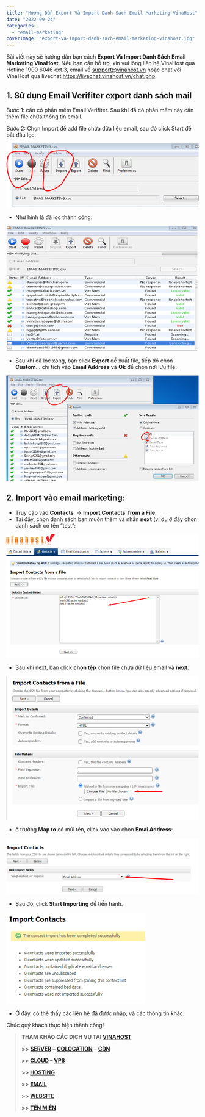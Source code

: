 ```yaml
---
title: "Hướng Dẫn Export Và Import Danh Sách Email Marketing VinaHost"
date: "2022-09-24"
categories: 
  - "email-marketing"
coverImage: "export-va-import-danh-sach-email-marketing-vinahost.jpg"
---
```


Bài viết này sẽ hướng dẫn bạn cách **Export Và Import Danh Sách Email Marketing VinaHost**. Nếu bạn cần hỗ trợ, xin vui lòng liên hệ VinaHost qua Hotline 1900 6046 ext.3, email về support@vinahost.vn hoặc chat với VinaHost qua livechat https://livechat.vinahost.vn/chat.php.

## **1\. Sử dụng Email Verifiter** **export danh sách mail**

Bước 1: cần có phần mềm Email Verifiter. Sau khi đã có phần mềm này cần thêm file chứa thông tin email.

Bước 2: Chọn Import để add file chứa dữa liệu email, sau đó click Start để bắt đầu lọc.

![Email Marketing](images/export-va-import-danh-sach-email-marketing-vinahost-1.png)

- Như hình là đã lọc thành công:

![](images/export-va-import-danh-sach-email-marketing-vinahost-2.png)

- Sau khi đã lọc xong, bạn click **Export** để xuất file, tiếp đó chọn **Custom**... chỉ tích vào **Email Address** và **Ok** để chọn nơi lưu file:

![](images/export-va-import-danh-sach-email-marketing-vinahost-3.png)

## **2\. I****mport vào email marketing****:**

- Truy cập vào **Contacts**  -> **Import Contacts  from a File**.
- Tại đây, chọn danh sách bạn muốn thêm và nhấn **next** (ví dụ ở đây chọn danh sách có tên “test”:

![](images/export-va-import-danh-sach-email-marketing-vinahost-4.png)

- Sau khi next, bạn click **chọn tệp** chọn file chứa dữ liệu email và **next**:

![](images/export-va-import-danh-sach-email-marketing-vinahost-5.png)

- ở trường **Map to** có mũi tên, click vào vào chọn **Emai Address**:

![](images/export-va-import-danh-sach-email-marketing-vinahost-6.png)

- Sau đó, click **Start Importing** để tiến hành.

![](images/export-va-import-danh-sach-email-marketing-vinahost-7.png)

- Ở đây, có thể thấy các liên hệ đã được nhập, và các thông tin khác.

Chúc quý khách thực hiện thành công!

> **THAM KHẢO CÁC DỊCH VỤ TẠI [VINAHOST](https://kb.vinahost.vn/)**
> 
> **\>>** [**SERVER**](https://vinahost.vn/thue-may-chu-rieng/) **–** [**COLOCATION**](https://vinahost.vn/colocation.html) – [**CDN**](https://vinahost.vn/dich-vu-cdn-chuyen-nghiep)
> 
> **\>> [CLOUD](https://vinahost.vn/cloud-server-gia-re/) – [VPS](https://vinahost.vn/vps-ssd-chuyen-nghiep/)**
> 
> **\>> [HOSTING](https://vinahost.vn/wordpress-hosting)**
> 
> **\>> [EMAIL](https://vinahost.vn/email-hosting)**
> 
> **\>> [WEBSITE](http://vinawebsite.vn/)**
> 
> **\>> [TÊN MIỀN](https://vinahost.vn/ten-mien-gia-re/)**
